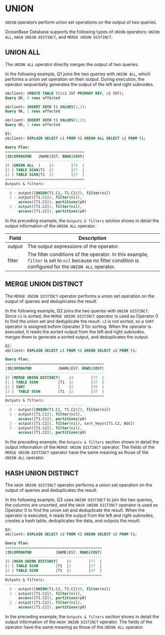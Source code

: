 # UNION

`UNION` operators perform union set operations on the output of two queries.

OceanBase Database supports the following types of `UNION` operators: `UNION ALL`, `HASH UNION DISTINCT`, and `MERGE UNION DISTINCT`.

## UNION ALL

The `UNION ALL` operator directly merges the output of two queries.

In the following example, Q1 joins the two queries with `UNION ALL`, which performs a union set operation on their output. During execution, the operator sequentially generates the output of the left and right subnodes.

```sql
obclient> CREATE TABLE t1(c1 INT PRIMARY KEY, c2 INT);
Query OK, 0 rows affected

obclient> INSERT INTO t1 VALUES(1,1);
Query OK, 1 rows affected

obclient> INSERT INTO t1 VALUES(2,2);
Query OK, 1 rows affected

Q1:
obclient> EXPLAIN SELECT c1 FROM t1 UNION ALL SELECT c2 FROM t1;

Query Plan:
====================================
|ID|OPERATOR   |NAME|EST. ROWS|COST|
------------------------------------
|0 |UNION ALL  |    |4        |74  |
|1 | TABLE SCAN|T1  |2        |37  |
|2 | TABLE SCAN|T1  |2        |37  |
====================================
Outputs & filters:
-------------------------------------
  0 - output([UNION(T1.C1, T1.C2)]), filter(nil)
  1 - output([T1.C1]), filter(nil),
      access([T1.C1]), partitions(p0)
  2 - output([T1.C2]), filter(nil),
      access([T1.C2]), partitions(p0)
```

In the preceding example, the `Outputs & filters` section shows in detail the output information of the `UNION ALL` operator.

| **Field** | **Description** |
|----------|-------------------------------------------------------------------------|
| output | The output expressions of the operator.  |
| filter | The filter conditions of the operator. In this example, `filter` is set to `nil` because no filter condition is configured for the `UNION ALL` operator.  |

## MERGE UNION DISTINCT

The `MERGE UNION DISTINCT` operator performs a union set operation on the output of queries and deduplicates the result.

In the following example, Q2 joins the two queries with `UNION DISTINCT`. Since `c1` is sorted, the `MERGE UNION DISTINCT` operator is used as Operator 0 to find the union set and deduplicate the result. `c2` is not sorted, so a `SORT` operator is assigned before Operator 3 for sorting. When the operator is executed, it reads the sorted output from the left and right subnodes, merges them to generate a sorted output, and deduplicates the output.

```sql
Q2:
obclient> EXPLAIN SELECT c1 FROM t1 UNION SELECT c2 FROM t1;

Query Plan:
=============================================
|ID|OPERATOR            |NAME|EST. ROWS|COST|
---------------------------------------------
|0 |MERGE UNION DISTINCT|    |4        |77  |
|1 | TABLE SCAN         |T1  |2        |37  |
|2 | SORT               |    |2        |39  |
|3 |  TABLE SCAN        |T1  |2        |37  |
=============================================
Outputs & filters:
-------------------------------------
  0 - output([UNION(T1.C1, T1.C2)]), filter(nil)
  1 - output([T1.C1]), filter(nil),
      access([T1.C1]), partitions(p0)
  2 - output([T1.C2]), filter(nil), sort_keys([T1.C2, ASC])
  3 - output([T1.C2]), filter(nil),
      access([T1.C2]), partitions(p0)
```

In the preceding example, the `Outputs & filters` section shows in detail the output information of the `MERGE UNION DISTINCT` operator. The fields of the `MERGE UNION DISTINCT` operator have the same meaning as those of the `UNION ALL` operator.

## HASH UNION DISTINCT

The `HASH UNION DISTINCT` operator performs a union set operation on the output of queries and deduplicates the result.

In the following example, Q3 uses `UNION DISTINCT` to join the two queries, the columns are unsorted, and the `HASH UNION DISTINCT` operator is used as Operator 0 to find the union set and deduplicate the result. When the operator is executed, it reads the output from the left and right subnodes, creates a hash table, deduplicates the data, and outputs the result.

```sql
Q3:
obclient> EXPLAIN SELECT c2 FROM t1 UNION SELECT c2 FROM t1;

Query Plan:
============================================
|ID|OPERATOR           |NAME|EST. ROWS|COST|
--------------------------------------------
|0 |HASH UNION DISTINCT|    |4        |77  |
|1 | TABLE SCAN        |T1  |2        |37  |
|2 | TABLE SCAN        |T1  |2        |37  |
============================================
Outputs & filters:
-------------------------------------
  0 - output([UNION(T1.C2, T1.C2)]), filter(nil)
  1 - output([T1.C2]), filter(nil),
      access([T1.C2]), partitions(p0)
  2 - output([T1.C2]), filter(nil),
      access([T1.C2]), partitions(p0)
```

In the preceding example, the `Outputs & filters` section shows in detail the output information of the `HASH UNION DISTINCT` operator. The fields of the operator have the same meaning as those of the `UNION ALL` operator.